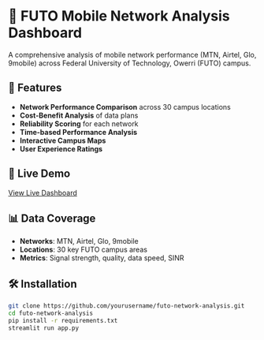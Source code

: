 # 📶 FUTO Mobile Network Analysis Dashboard

A comprehensive analysis of mobile network performance (MTN, Airtel, Glo, 9mobile) across Federal University of Technology, Owerri (FUTO) campus.

## 🌟 Features

- **Network Performance Comparison** across 30 campus locations
- **Cost-Benefit Analysis** of data plans
- **Reliability Scoring** for each network
- **Time-based Performance Analysis**
- **Interactive Campus Maps**
- **User Experience Ratings**

## 🚀 Live Demo

[View Live Dashboard](your-streamlit-link-here)

## 📊 Data Coverage

- **Networks**: MTN, Airtel, Glo, 9mobile
- **Locations**: 30 key FUTO campus areas
- **Metrics**: Signal strength, quality, data speed, SINR

## 🛠️ Installation

```bash
git clone https://github.com/yourusername/futo-network-analysis.git
cd futo-network-analysis
pip install -r requirements.txt
streamlit run app.py